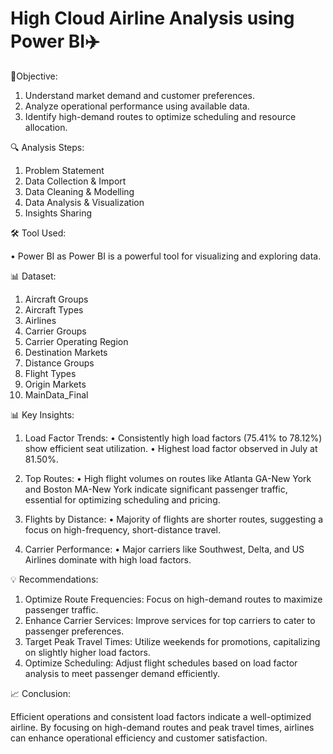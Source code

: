 # High Cloud Airline Analysis using Power BI✈️

🚀Objective:

1.	Understand market demand and customer preferences.
2.	Analyze operational performance using available data.
3.	Identify high-demand routes to optimize scheduling and resource allocation.
   
🔍 Analysis Steps:

1.	Problem Statement
2.	Data Collection & Import
3.	Data Cleaning & Modelling
4.	Data Analysis & Visualization
5.	Insights Sharing
   
🛠️ Tool Used:

• Power BI as Power BI is a powerful tool for visualizing and exploring data.

📊 Dataset:

1.	Aircraft Groups
2.	Aircraft Types
3.	Airlines
4.	Carrier Groups
5.	Carrier Operating Region
6.	Destination Markets
7.	Distance Groups
8.	Flight Types
9.	Origin Markets
10. MainData_Final

📊 Key Insights:

1.	Load Factor Trends:
•	Consistently high load factors (75.41% to 78.12%) show efficient seat utilization.
•	Highest load factor observed in July at 81.50%.

2.	Top Routes:
•	High flight volumes on routes like Atlanta GA-New York and Boston MA-New York indicate significant passenger traffic, essential for optimizing scheduling and pricing.

3.	Flights by Distance:
•	Majority of flights are shorter routes, suggesting a focus on high-frequency, short-distance travel.

4.	Carrier Performance:
•	Major carriers like Southwest, Delta, and US Airlines dominate with high load factors.



💡 Recommendations:

1.	Optimize Route Frequencies: Focus on high-demand routes to maximize passenger traffic.
2.	Enhance Carrier Services: Improve services for top carriers to cater to passenger preferences.
3.	Target Peak Travel Times: Utilize weekends for promotions, capitalizing on slightly higher load factors.
4.	Optimize Scheduling: Adjust flight schedules based on load factor analysis to meet passenger demand efficiently.
   
📈 Conclusion: 

Efficient operations and consistent load factors indicate a well-optimized airline. By focusing on high-demand routes and peak travel times, airlines can enhance operational efficiency and customer satisfaction.
